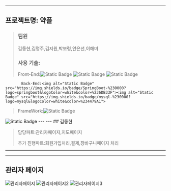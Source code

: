 
---
## 프로젝트명: 약플


>
> ### 팀원
>
>김동현,김명주,김지원,박보령,안은선,이해미
>
>
>
> 
>
>
>
> 
>
>
>
> ### 사용 기술:
>
>
>Front-End:<img alt="Static Badge" src="https://img.shields.io/badge/css3-%230000?logo=css3&logoColor=white&color=%231572B6">
            <img alt="Static Badge" src="https://img.shields.io/badge/html5-%230000?logo=html5&logoColor=white&color=%23E34F26">
            <img alt="Static Badge" src="https://img.shields.io/badge/javascript-%230000?logo=javascript&logoColor=white&color=%23F7DF1E">
            
           Back-End:<img alt="Static Badge" src="https://img.shields.io/badge/SpringBoot-%230000?logo=springboot&logoColor=white&color=%236DB33F"><img alt="Static Badge" src="https://img.shields.io/badge/mysql-%230000?logo=mysql&logoColor=white&color=%234479A1">

>FrameWork:<img alt="Static Badge" src="https://img.shields.io/badge/bootstrap-white?logo=bootstrap&logoColor=white&color=%237952B3">
  <img alt="Static Badge" src="https://img.shields.io/badge/thymeleaf-%230000?logo=thymeleaf&logoColor=white&color=%23005F0F">
---
---
## 김동현


> 담당파트:관리자페이지,지도페이지
>
> 
> 추가 진행파트:회원가입처리,결제,장바구니페이지 처리
>
> 
---

___
## 관리자 페이지
![관리자페이지](https://github.com/donglgl/KHYakPlusWeb/assets/7522774/196fa472-2768-47b8-b099-f0d20eddea1c)
![관리자페이지2](https://github.com/donglgl/KHYakPlusWeb/assets/7522774/c62393e2-9a0c-454d-91c9-fdfc62ccfb89)
![관리자페이지3](https://github.com/donglgl/KHYakPlusWeb/assets/7522774/8a1a7903-1ed8-4b66-8b77-392feddb4cbb)

